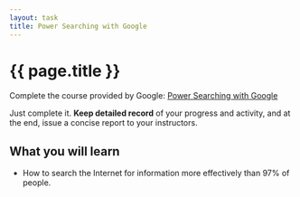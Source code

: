 ```yaml
---
layout: task
title: Power Searching with Google
---
```

{{ page.title }}
================

Complete the course provided by Google:
[Power Searching with Google](http://www.powersearchingwithgoogle.com/)

Just complete it. **Keep detailed record** of your progress and activity,
and at the end, issue a concise report to your instructors.

What you will learn
-------------------
* How to search the Internet for information more effectively than 97% of people.
